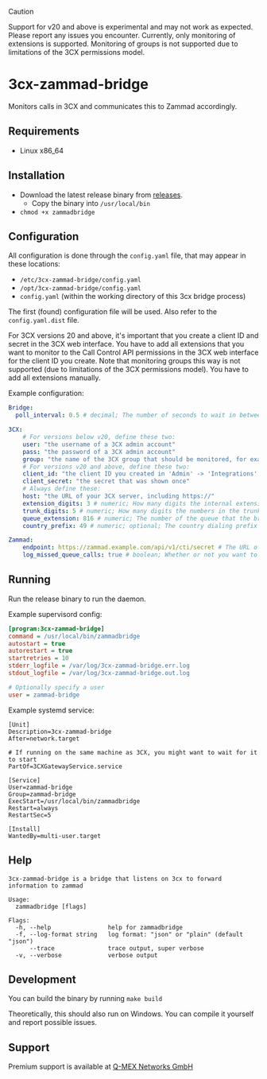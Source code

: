 > [!CAUTION]
> Support for v20 and above is experimental and may not work as expected. Please report any issues you encounter.
> Currently, only monitoring of extensions is supported. Monitoring of groups is not supported due to limitations of the 3CX permissions model.

# 3cx-zammad-bridge

Monitors calls in 3CX and communicates this to Zammad accordingly.

## Requirements

 - Linux x86_64

## Installation

- Download the latest release binary from [releases](https://github.com/qmexnetworks/3cx-zammad-bridge/releases).
    - Copy the binary into `/usr/local/bin`
- `chmod +x zammadbridge`

## Configuration

All configuration is done through the `config.yaml` file, that may appear in these locations:

- `/etc/3cx-zammad-bridge/config.yaml`
- `/opt/3cx-zammad-bridge/config.yaml`
- `config.yaml`  (within the working directory of this 3cx bridge process) 

The first (found) configuration file will be used. Also refer to the `config.yaml.dist` file.

For 3CX versions 20 and above, it's important that you create a client ID and secret in the 3CX web interface. 
You have to add all extensions that you want to monitor to the Call Control API permissions in the 3CX web interface for
the client ID you create.
Note that monitoring groups this way is not supported (due to limitations of the 3CX permissions model). 
You have to add all extensions manually.

Example configuration:

```yaml
Bridge:
  poll_interval: 0.5 # decimal; The number of seconds to wait in between polling 3CX for calls

3CX:
    # For versions below v20, define these two:
    user: "the username of a 3CX admin account"
    pass: "the password of a 3CX admin account"
    group: "the name of the 3CX group that should be monitored, for example Support"
    # For versions v20 and above, define these two:
    client_id: "the client ID you created in 'Admin' -> 'Integrations' -> 'API'"
    client_secret: "the secret that was shown once"
    # Always define these:
    host: "the URL of your 3CX server, including https://"
    extension_digits: 3 # numeric; How many digits the internal extensions have 
    trunk_digits: 5 # numeric; How many digits the numbers in the trunk have
    queue_extension: 816 # numeric; The number of the queue that the bridge should also listen to
    country_prefix: 49 # numeric; optional; The country dialing prefix to remove from the numbers

Zammad:
    endpoint: https://zammad.example.com/api/v1/cti/secret # The URL of your Zammad server, including the secret in the URL
    log_missed_queue_calls: true # boolean; Whether or not you want to log missed calls to your queue
```

## Running
 
Run the release binary to run the daemon. 

Example supervisord config:

```ini
[program:3cx-zammad-bridge]
command = /usr/local/bin/zammadbridge
autostart = true
autorestart = true
startretries = 10
stderr_logfile = /var/log/3cx-zammad-bridge.err.log
stdout_logfile = /var/log/3cx-zammad-bridge.out.log

# Optionally specify a user
user = zammad-bridge
```

Example systemd service:

```unit file (systemd)
[Unit]
Description=3cx-zammad-bridge
After=network.target

# If running on the same machine as 3CX, you might want to wait for it to start
PartOf=3CXGatewayService.service

[Service]
User=zammad-bridge
Group=zammad-bridge
ExecStart=/usr/local/bin/zammadbridge
Restart=always
RestartSec=5

[Install]
WantedBy=multi-user.target
```

## Help
```
3cx-zammad-bridge is a bridge that listens on 3cx to forward information to zammad

Usage:
  zammadbridge [flags]

Flags:
  -h, --help                help for zammadbridge
  -f, --log-format string   log format: "json" or "plain" (default "json")
      --trace               trace output, super verbose
  -v, --verbose             verbose output
```

## Development

You can build the binary by running `make build`

Theoretically, this should also run on Windows. You can compile it yourself and
report possible issues. 

## Support

Premium support is available at [Q-MEX Networks GmbH](https://www.qmex.net)
